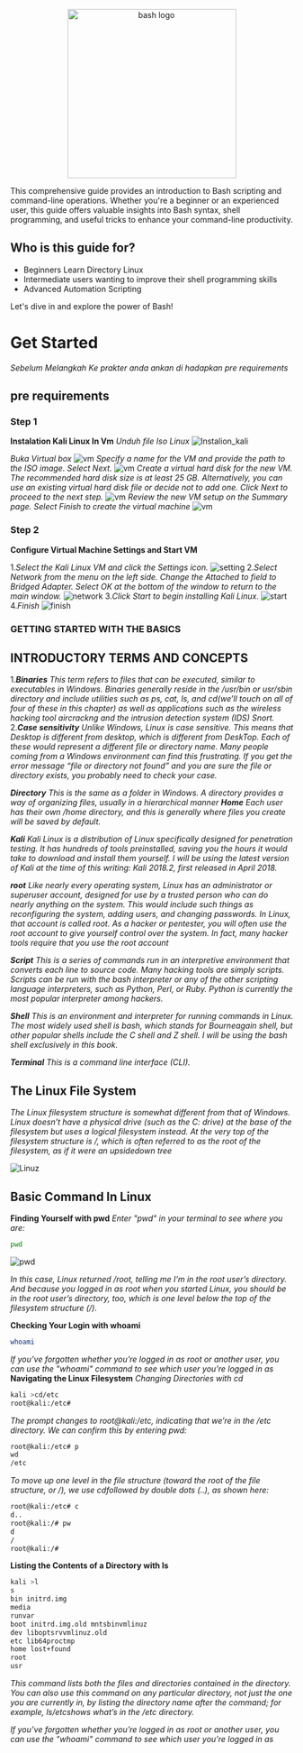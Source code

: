 <body>
<p align="center">
  <img src="Assets/Leonardo_Phoenix_In_a_dimly_lit_sparse_room_a_penguin_resembli_3.jpg" alt="bash logo" width="300" height="300"/>
</p>
<div>This comprehensive guide provides an introduction to Bash scripting and command-line operations. Whether you're a beginner or an experienced user, this guide offers valuable insights into Bash syntax, shell programming, and useful tricks to enhance your command-line productivity.

## Who is this guide for?

- Beginners Learn Directory Linux
- Intermediate users wanting to improve their shell programming skills
- Advanced Automation Scripting

Let's dive in and explore the power of Bash!</div>
# Get Started
*Sebelum Melangkah Ke prakter anda ankan di hadapkan pre requirements*
## pre requirements
### Step 1
**Instalation Kali Linux In Vm**
*Unduh file Iso Linux*
![Instalion_kali](Assets/install/unduh.png)
<!-- <img src="Assets/install/unduh.png" alt="Alt text" width="200" height="100"> -->

*Buka Virtual box*
![vm](Assets/install/buat_Vm.png)
*Specify a name for the VM and provide the path to the ISO image. Select Next.*
![vm](Assets/install/Name_vm.png)
*Create a virtual hard disk for the new VM. The recommended hard disk size is at least 25 GB. Alternatively, you can use an existing virtual hard disk file or decide not to add one. Click Next to proceed to the next step.*
![vm](Assets/install/buat_vd.png)
*Review the new VM setup on the Summary page. Select Finish to create the virtual machine*
![vm](Assets/install/finish.png)
### Step 2
**Configure Virtual Machine Settings and Start VM**

1.*Select the Kali Linux VM and click the Settings icon.*
![setting](Assets/install/setting.png)
2.*Select Network from the menu on the left side. Change the Attached to field to Bridged Adapter. Select OK at the bottom of the window to return to the main window.*
![network](Assets/install/setting%20network.png)
3.*Click Start to begin installing Kali Linux.*
![start](Assets/install/start-virtual-machine-kali-on-virtualbox.png)
4.*Finish*
![finish](Assets/install/display.png)


### GETTING STARTED WITH THE BASICS 
## INTRODUCTORY TERMS AND CONCEPTS

1.***Binaries** This term refers to files that can be executed, similar to executables in
Windows. Binaries generally reside in the /usr/bin or usr/sbin directory and include
utilities such as ps, cat, ls, and cd(we’ll touch on all of four of these in this chapter) as
well as applications such as the wireless hacking tool aircrack­ng and the intrusion
detection system (IDS) Snort.*
2.***Case sensitivity** Unlike Windows, Linux is case sensitive. This means that Desktop is
different from desktop, which is different from DeskTop. Each of these would represent
a different file or directory name. Many people coming from a Windows environment
can find this frustrating. If you get the error message “file or directory not found” and
you are sure the file or directory exists, you probably need to check your case.*

***Directory** This is the same as a folder in Windows. A directory provides a way of
organizing files, usually in a hierarchical manner*
***Home** Each user has their own /home directory, and this is generally where files you
create will be saved by default.*

***Kali** Kali Linux is a distribution of Linux specifically designed for penetration testing.
It has hundreds of tools preinstalled, saving you the hours it would take to download
and install them yourself. I will be using the latest version of Kali at the time of this
writing: Kali 2018.2, first released in April 2018.*

***root** Like nearly every operating system, Linux has an administrator or superuser
account, designed for use by a trusted person who can do nearly anything on the
system. This would include such things as reconfiguring the system, adding users, and
changing passwords. In Linux, that account is called root. As a hacker or pentester, you
will often use the root account to give yourself control over the system. In fact, many
hacker tools require that you use the root account*

***Script** This is a series of commands run in an interpretive environment that converts
each line to source code. Many hacking tools are simply scripts. Scripts can be run with
the bash interpreter or any of the other scripting language interpreters, such as Python,
Perl, or Ruby. Python is currently the most popular interpreter among hackers.*

***Shell** This is an environment and interpreter for running commands in Linux. The
most widely used shell is bash, which stands for Bourne­again shell, but other popular
shells include the C shell and Z shell. I will be using the bash shell exclusively in this
book.*

***Terminal** This is a command line interface (CLI).*

## The Linux File System
*The Linux filesystem structure is somewhat different from that of Windows. Linux
doesn’t have a physical drive (such as the C: drive) at the base of the filesystem but uses
a logical filesystem instead. At the very top of the filesystem structure is /, which is
often referred to as the root of the filesystem, as if it were an upside­down tree*

![Linuz](Assets/struct.png)

## Basic Command In Linux
**Finding Yourself with pwd**
*Enter "pwd" in your terminal to see where you are:*


```bash
pwd
```

![pwd](Assets/command/pwd.png)

*In this case, Linux returned /root, telling me I’m in the root user’s directory. And
because you logged in as root when you started Linux, you should be in the root user’s
directory, too, which is one level below the top of the filesystem structure (/).*

**Checking Your Login with whoami**

<!-- ![whoami](Assets/command/whoami.png) -->
```bash
whoami
```
*If you’ve forgotten whether you’re logged in as root or another user, you can use the
"whoami" command to see which user you’re logged in as*
**Navigating the Linux Filesystem**
*Changing Directories with cd*
```bash
kali >cd/etc
root@kali:/etc#
```
*The prompt changes to root@kali:/etc, indicating that we’re in the /etc directory. We can
confirm this by entering pwd:*
```bash
root@kali:/etc# p
wd
/etc
```
*To move up one level in the file structure (toward the root of the file structure, or /), we
use cdfollowed by double dots (..), as shown here:*
```bash
root@kali:/etc# c
d..
root@kali:/# pw
d
/
root@kali:/#
```
**Listing the Contents of a Directory with ls**
```bash
kali >l
s
bin initrd.img
media
runvar
boot initrd.img.old mntsbinvmlinuz
dev liboptsrvvmlinuz.old
etc lib64proctmp
home lost+found
root
usr
```
*This command lists both the files and directories contained in the directory. You can
also use this command on any particular directory, not just the one you are currently in,
by listing the directory name after the command; for example, ls/etcshows what’s in
the /etc directory.*


*If you’ve forgotten whether you’re logged in as root or another user, you can use the
"whoami" command to see which user you’re logged in as*


